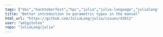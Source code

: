 ```yaml
---
tags: ["doc","hacktoberfest","hpc","julia","julia-language","julialang","machine-learning","numerical","programming-language","science","scientific","types-and-dispatch"]
title: "Better introduction to parametric types in the manual"
html_url: "https://github.com/JuliaLang/julia/issues/43811"
user: "adigitoleo"
repo: "JuliaLang/julia"
---
```


